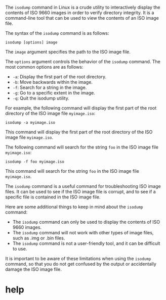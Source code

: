  The `isodump` command in Linux is a crude utility to interactively display the contents of ISO 9660 images in order to verify directory integrity. It is a command-line tool that can be used to view the contents of an ISO image file.

The syntax of the `isodump` command is as follows:

```
isodump [options] image
```

The `image` argument specifies the path to the ISO image file.

The `options` argument controls the behavior of the `isodump` command. The most common options are as follows:

* `-a`: Display the first part of the root directory.
* `-b`: Move backwards within the image.
* `-f`: Search for a string in the image.
* `-g`: Go to a specific extent in the image.
* `-q`: Quit the isodump utility.

For example, the following command will display the first part of the root directory of the ISO image file `myimage.iso`:

```
isodump -a myimage.iso
```

This command will display the first part of the root directory of the ISO image file `myimage.iso`.

The following command will search for the string `foo` in the ISO image file `myimage.iso`:

```
isodump -f foo myimage.iso
```

This command will search for the string `foo` in the ISO image file `myimage.iso`.

The `isodump` command is a useful command for troubleshooting ISO image files. It can be used to see if the ISO image file is corrupt, and to see if a specific file is contained in the ISO image file.

Here are some additional things to keep in mind about the `isodump` command:

* The `isodump` command can only be used to display the contents of ISO 9660 images.
* The `isodump` command will not work with other types of image files, such as .img or .bin files.
* The `isodump` command is not a user-friendly tool, and it can be difficult to use.

It is important to be aware of these limitations when using the `isodump` command, so that you do not get confused by the output or accidentally damage the ISO image file.



# help 

```

```
